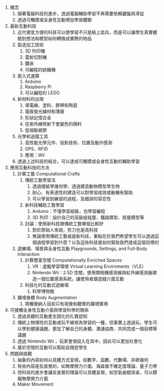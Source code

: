 
1. 概念
    1. 隨著電腦科技的進步，透過電腦輔助學習不再需要依賴鍵盤與滑鼠
    2. 透過可觸摸或全身性互動增加學習體驗
2. 最新互動科技
    1. 近代便宜方便的科技可以使學習不只是紙上談兵，而是可以讓學生真實體驗到想法和模型如何轉換成實際的物品
    2. 製造加工技術
        1. 3D 列印機
        2. 雷射切割機
        3. 鑽床
        4. 可編程的紡織機
    3. 嵌入式運算
        1. Arduino
        2. Raspberry Pi
        3. 可以編程的 LEGO
    4. 新材料的出現
        1. 導電線、塗料、膠帶和陶瓷
        2. 電致發光線材和薄膜
        3. 形狀記憶合金
        4. 在紫外線照射下會變色的顏料
        5. 低熔點塑膠
    5. 光學和追蹤工具
        1. 高性能光學元件、投影技術、位置及動作感測
        2. GPS、RFID
        3. 應用：Wii
    6. 透過上述科技的結合，可以達成可觸摸或全身性互動的輔助學習
3. 應用互動科技的方法
    1. 計算工藝 Computational Crafts
        1. 傳統工藝學習法
            1. 透過摺紙學幾何學、透過建造動物模型學生物
            2. 耐心、有表達性的建造可以對學習成效或動機有幫助
            3. 可以學習到練習的過程，及錯誤的容忍性
        2. 新科技輔助工藝學習
            1. Arduino：不僅學習組裝，也學習編程
            2. 3D 列印：設計自己的高級娃娃屋、鐵路模型、房屋模型等
        3. 討論：使用新科技跟傳統工藝哪個比較好
            1. 對於原始人來說，剪刀也是高科技
            2. 無論使用傳統工藝或是新科技，重點在於我們希望學生可以透過這個過程學習到什麼？以及這些科技是如何幫助我們達成這個目標的
    2. 遊樂場、場景與全身性互動 Playgrounds, Settings, and Full-Body Interaction
        1. 計算豐富空間 Computationally Enriched Spaces
            1. VR：虛擬學習環境 Virtual Learning Envirnments（VLE）
            2. Nintendo Wii：2.5D 空間，使用類相機感測器與紅外線感測器建造一個位置感測系統，讓使用者跟遊戲介面互動
        2. 科技化的互動式遊樂場
            1. 科學博物館
    3. 擴增身體 Body Augmentation
        1. 將觸覺納入目前只有視覺和聽覺的擴增實境
4. 可接觸全身性互動介面與學習科學的關係
    1. 透過具體的互動產生固化的扎實認知
    2. 傳統上物理性的互動或玩不被視為學習的一種，但事實上透過玩，學生可以學到健康議題、更加了解自己的身體、溝通協商、共同完成一個目標等議題
    3. 透過 Nintendo Wii ，玩家會很投入在其中，因此可以更加社會化
    4. 基於空間的互動可以幫助自閉症學生
5. 問題與挑戰
    1. 抽象的內容如何以具體方式呈現，如數字、函數、代數場、非歐幾何
    2. 有些內容是反直覺的，如無摩擦力介面、海森堡不確定度理論、量子力學
    3. 但科技的進步會讓反直覺的理論可以具體呈現，如空氣曲棍球桌，可以模擬無摩擦力介面
    4. Maker Movement
